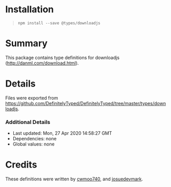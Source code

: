 # Installation
> `npm install --save @types/downloadjs`

# Summary
This package contains type definitions for downloadjs (http://danml.com/download.html).

# Details
Files were exported from https://github.com/DefinitelyTyped/DefinitelyTyped/tree/master/types/downloadjs.

### Additional Details
 * Last updated: Mon, 27 Apr 2020 14:58:27 GMT
 * Dependencies: none
 * Global values: none

# Credits
These definitions were written by [cwmoo740](https://github.com/cwmoo740), and [josuedevmark](https://github.com/josuedevmark).
